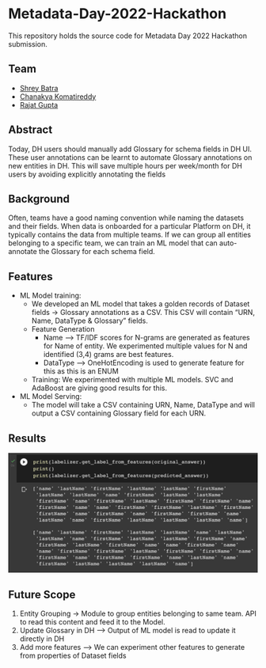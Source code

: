 # Metadata-Day-2022-Hackathon
This repository holds the source code for Metadata Day 2022 Hackathon submission.

## Team
- [Shrey Batra](shbatra@linkedin.com)
- [Chanakya Komatireddy](ckomatireddy@linkedin.com)
- [Rajat Gupta](rajagupta@linkedin.com)

## Abstract
Today, DH users should manually add Glossary for schema fields in DH UI. These user annotations can be learnt to automate Glossary annotations on new entities in DH. This will save multiple hours per week/month for DH users by avoiding explicitly annotating the fields
   
## Background
Often, teams have a good naming convention while naming the datasets and their fields. When data is onboarded for a particular Platform on DH, it typically contains the data from multiple teams. If we can group all entities belonging to a specific team, we can train an ML model that can auto-annotate the Glossary for each schema field.
   
## Features
- ML Model training:
  - We developed an ML model that takes a golden records of Dataset fields -> Glossary annotations as a CSV. This CSV will contain “URN, Name, DataType & Glossary” fields.
  - Feature Generation
    - Name --> TF/IDF scores for N-grams are generated as features for Name of entity. We experimented multiple values for N and identified (3,4) grams are best features.
    - DataType --> OneHotEncoding is used to generate feature for this as this is an ENUM
  - Training: We experimented with multiple ML models. SVC and AdaBoost are giving good results for this.
- ML Model Serving:
  - The model will take a CSV containing URN, Name, DataType and will output a CSV containing Glossary field for each URN.

## Results

![](./results.png)

## Future Scope
1) Entity Grouping -> Module to group entities belonging to same team. API to read this content and feed it to the Model.
2) Update Glossary in DH --> Output of ML model is read to update it directly in DH
3) Add more features --> We can experiment other features to generate from properties of Dataset fields
